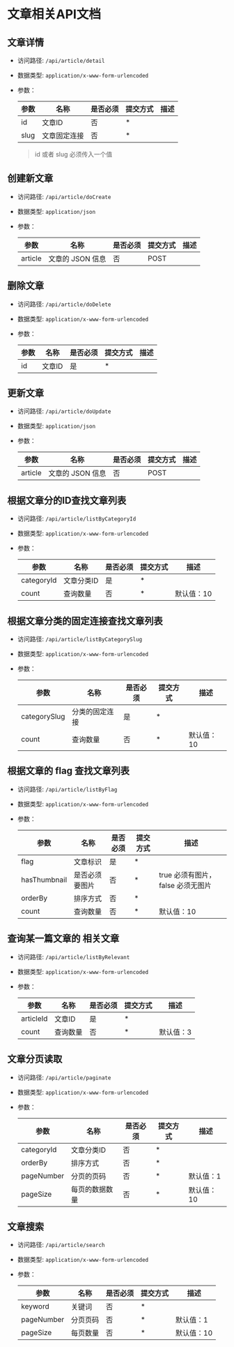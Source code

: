 # 文章相关API文档



## 文章详情
- 访问路径: `/api/article/detail`
- 数据类型: `application/x-www-form-urlencoded`
- 参数：

  | 参数 | 名称 | 是否必须 | 提交方式 | 描述 |  
  | --- | --- | --- | --- | --- |
  | id | 文章ID | 否 | * |  |  
  | slug | 文章固定连接 | 否 | * |  |  

   > id 或者 slug 必须传入一个值

## 创建新文章
- 访问路径: `/api/article/doCreate`
- 数据类型: `application/json`
- 参数：

  | 参数 | 名称 | 是否必须 | 提交方式 | 描述 |  
  | --- | --- | --- | --- | --- |
  | article | 文章的 JSON 信息 | 否 | POST |  |  



## 删除文章
- 访问路径: `/api/article/doDelete`
- 数据类型: `application/x-www-form-urlencoded`
- 参数：

  | 参数 | 名称 | 是否必须 | 提交方式 | 描述 |  
  | --- | --- | --- | --- | --- |
  | id | 文章ID | 是 | * |  |  



## 更新文章
- 访问路径: `/api/article/doUpdate`
- 数据类型: `application/json`
- 参数：

  | 参数 | 名称 | 是否必须 | 提交方式 | 描述 |  
  | --- | --- | --- | --- | --- |
  | article | 文章的 JSON 信息 | 否 | POST |  |  



## 根据文章分的ID查找文章列表
- 访问路径: `/api/article/listByCategoryId`
- 数据类型: `application/x-www-form-urlencoded`
- 参数：

  | 参数 | 名称 | 是否必须 | 提交方式 | 描述 |  
  | --- | --- | --- | --- | --- |
  | categoryId | 文章分类ID | 是 | * |  |  
  | count | 查询数量 | 否 | * | 默认值：10 |  



## 根据文章分类的固定连接查找文章列表
- 访问路径: `/api/article/listByCategorySlug`
- 数据类型: `application/x-www-form-urlencoded`
- 参数：

  | 参数 | 名称 | 是否必须 | 提交方式 | 描述 |  
  | --- | --- | --- | --- | --- |
  | categorySlug | 分类的固定连接 | 是 | * |  |  
  | count | 查询数量 | 否 | * | 默认值：10 |  



## 根据文章的 flag 查找文章列表
- 访问路径: `/api/article/listByFlag`
- 数据类型: `application/x-www-form-urlencoded`
- 参数：

  | 参数 | 名称 | 是否必须 | 提交方式 | 描述 |  
  | --- | --- | --- | --- | --- |
  | flag | 文章标识 | 是 | * |  |  
  | hasThumbnail | 是否必须要图片 | 否 | * | true 必须有图片，false 必须无图片 |  
  | orderBy | 排序方式 | 否 | * |  |  
  | count | 查询数量 | 否 | * | 默认值：10 |  



## 查询某一篇文章的 相关文章
- 访问路径: `/api/article/listByRelevant`
- 数据类型: `application/x-www-form-urlencoded`
- 参数：

  | 参数 | 名称 | 是否必须 | 提交方式 | 描述 |  
  | --- | --- | --- | --- | --- |
  | articleId | 文章ID | 是 | * |  |  
  | count | 查询数量 | 否 | * | 默认值：3 |  



## 文章分页读取
- 访问路径: `/api/article/paginate`
- 数据类型: `application/x-www-form-urlencoded`
- 参数：

  | 参数 | 名称 | 是否必须 | 提交方式 | 描述 |  
  | --- | --- | --- | --- | --- |
  | categoryId | 文章分类ID | 否 | * |  |  
  | orderBy | 排序方式 | 否 | * |  |  
  | pageNumber | 分页的页码 | 否 | * | 默认值：1 |  
  | pageSize | 每页的数据数量 | 否 | * | 默认值：10 |  



## 文章搜索
- 访问路径: `/api/article/search`
- 数据类型: `application/x-www-form-urlencoded`
- 参数：

  | 参数 | 名称 | 是否必须 | 提交方式 | 描述 |  
  | --- | --- | --- | --- | --- |
  | keyword | 关键词 | 否 | * |  |  
  | pageNumber | 分页页码 | 否 | * | 默认值：1 |  
  | pageSize | 每页数量 | 否 | * | 默认值：10 |  

